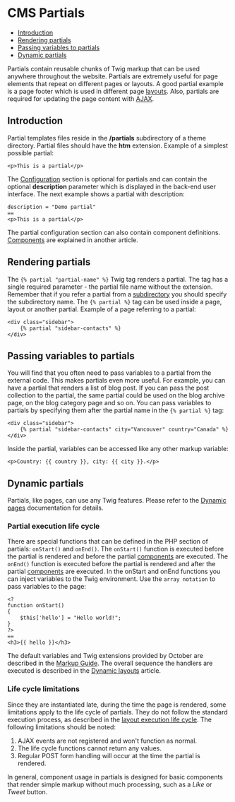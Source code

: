 # CMS Partials

- [Introduction](#introduction)
- [Rendering partials](#rendering-partials)
- [Passing variables to partials](#variables)
- [Dynamic partials](#dynamic-partials)

Partials contain reusable chunks of Twig markup that can be used anywhere throughout the website. Partials are extremely useful for page elements that repeat on different pages or layouts. A good partial example is a page footer which is used in different page [layouts](layouts). Also, partials are required for updating the page content with [AJAX](ajax).

<a name="introduction" class="anchor" href="#introduction"></a>
## Introduction

Partial templates files reside in the **/partials** subdirectory of a theme directory. Partial files should have the **htm** extension. Example of a simplest possible partial:

    <p>This is a partial</p>

The [Configuration](themes#configuration-section) section is optional for partials and can contain the optional **description** parameter which is displayed in the back-end user interface. The next example shows a partial with description:

    description = "Demo partial"
    ==
    <p>This is a partial</p>

The partial configuration section can also contain component definitions. [Components](components) are explained in another article.

<a name="rendering-partials" class="anchor" href="#rendering-partials"></a>
## Rendering partials

The `{% partial "partial-name" %}` Twig tag renders a partial. The tag has a single required parameter - the partial file name without the extension. Remember that if you refer a partial from a [subdirectory](themes#subdirectories) you should specify the subdirectory name. The `{% partial %}` tag can be used inside a page, layout or another partial. Example of a page referring to a partial:

    <div class="sidebar">
        {% partial "sidebar-contacts" %}
    </div>

<a name="variables" class="anchor" href="#variables"></a>
## Passing variables to partials

You will find that you often need to pass variables to a partial from the external code. This makes partials even more useful. For example, you can have a partial that renders a list of blog post. If you can pass the post collection to the partial, the same partial could be used on the blog archive page, on the blog category page and so on. You can pass variables to partials by specifying them after the partial name in the `{% partial %}` tag:

    <div class="sidebar">
        {% partial "sidebar-contacts" city="Vancouver" country="Canada" %}
    </div>

Inside the partial, variables can be accessed like any other markup variable:

    <p>Country: {{ country }}, city: {{ city }}.</p>


<a name="dynamic-partials" class="anchor" href="#dynamic-partials"></a>
## Dynamic partials

Partials, like pages, can use any Twig features. Please refer to the [Dynamic pages](pages#dynamic-pages) documentation for details.

<a name="partial-life-cycle" class="anchor" href="#partial-life-cycle"></a>
### Partial execution life cycle

There are special functions that can be defined in the PHP section of partials: `onStart()` and `onEnd()`. The `onStart()` function is executed before the partial is rendered and before the partial [components](components) are executed. The `onEnd()` function is executed before the partial is rendered and after the partial [components](components) are executed. In the onStart and onEnd functions you can inject variables to the Twig environment. Use the `array notation` to pass variables to the page:

    <?
    function onStart()
    {
        $this['hello'] = "Hello world!";
    }
    ?>
    ==
    <h3>{{ hello }}</h3>

The default variables and Twig extensions provided by October are described in the [Markup Guide](markup). The overall sequence the handlers are executed is described in the [Dynamic layouts](layouts#dynamic-layouts) article.

<a name="life-cycle-limitations" class="anchor" href="#life-cycle-limitations"></a>
### Life cycle limitations

Since they are instantiated late, during the time the page is rendered, some limitations apply to the life cycle of partials. They do not follow the standard execution process, as described in the [layout execution life cycle](layouts#dynamic-layouts). The following limitations should be noted:

1. AJAX events are not registered and won't function as normal.
1. The life cycle functions cannot return any values.
1. Regular POST form handling will occur at the time the partial is rendered.

In general, component usage in partials is designed for basic components that render simple markup without much processing, such as a *Like* or *Tweet* button.
